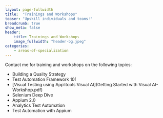 ```yaml
---
layout: page-fullwidth
title:  "Trainings and Workshops"
teaser: "Upskill individuals and teams!"
breadcrumb: true
show_meta: false
header:
    title: Trainings and Workshops
    image_fullwidth: "header-bg.jpeg"
categories:
    - areas-of-specialization
---
```


Contact me for training and workshops on the following topics:
* Building a Quality Strategy
* Test Automation Framework 101
* [Visual Testing using Applitools Visual AI](Getting Started with Visual AI-Workshop.pdf)
* Selenium Deep Dive
* Appium 2.0
* Analytics Test Automation
* Test Automation with Appium